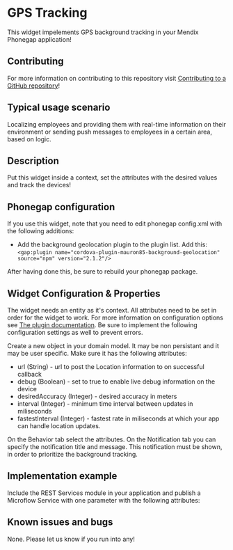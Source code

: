 # GPS Tracking

This widget impelements GPS background tracking in your Mendix Phonegap application! 

## Contributing

For more information on contributing to this repository visit [Contributing to a GitHub repository](https://world.mendix.com/display/howto50/Contributing+to+a+GitHub+repository)!

## Typical usage scenario

Localizing employees and providing them with real-time information on their environment or sending push messages to employees in a certain area, based on logic.

## Description

Put this widget inside a context, set the attributes with the desired values and track the devices!

## Phonegap configuration

If you use this widget, note that you need to edit phonegap config.xml with the following additions:

* Add the background geolocation plugin to the plugin list. Add this: ```<gap:plugin name="cordova-plugin-mauron85-background-geolocation" source="npm" version="2.1.2"/>```

After having done this, be sure to rebuild your phonegap package.

## Widget Configuration & Properties

The widget needs an entity as it's context. All attributes need to be set in order for the widget to work. For more information on configuration options see [The plugin documentation](https://github.com/mauron85/cordova-plugin-background-geolocation). Be sure to implement the following configuration settings as well to prevent errors.

Create a new object in your domain model. It may be non persistant and it may be user specific. Make sure it has the following attributes:

* url (String) - url to post the Location information to on successful callback
* debug (Boolean) - set to true to enable live debug information on the device
* desiredAccuracy (Integer) - desired accuracy in meters
* interval (Integer) - minimum time interval between updates in miliseconds
* fastestInterval (Integer) - fastest rate in miliseconds at which your app can handle location updates.

On the Behavior tab select the attributes. On the Notification tab you can specify the notification title and message. This notification must be shown, in order to prioritize the background tracking.

## Implementation example

Include the REST Services module in your application and publish a Microflow Service with one parameter with the following attributes:



## Known issues and bugs

None. Please let us know if you run into any!
